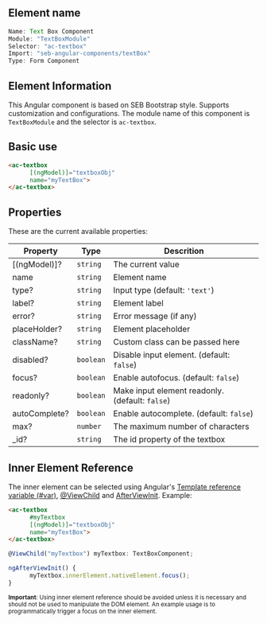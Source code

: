 ## Element name
```javascript
Name: Text Box Component
Module: "TextBoxModule"
Selector: "ac-textbox"
Import: "seb-angular-components/textBox"
Type: Form Component
```

## Element Information 
This Angular component is based on SEB Bootstrap style. Supports customization and configurations. The module name of this component is `TextBoxModule` and the selector is `ac-textbox`.

## Basic use
```html
<ac-textbox
      [(ngModel)]="textboxObj"
      name="myTextBox">
</ac-textbox>
```

## Properties
These are the current available properties:

| Property      | Type      | Descrition                                      |
| ------------- | --------- | ----------------------------------------------- |
| [(ngModel)]?  | `string`  | The current value                               |
| name          | `string`  | Element name                                    |
| type?         | `string`  | Input type (default: `'text'`)                  |
| label?        | `string`  | Element label                                   |
| error?        | `string`  | Error message (if any)                          |
| placeHolder?  | `string`  | Element placeholder                             |
| className?    | `string`  | Custom class can be passed here                 |
| disabled?     | `boolean` | Disable input element. (default: `false`)       |
| focus?        | `boolean` | Enable autofocus. (default: `false`)            |
| readonly?     | `boolean` | Make input element readonly. (default: `false`) |
| autoComplete? | `boolean` | Enable autocomplete. (default: `false`)         |
| max?          | `number`  | The maximum number of characters                |
| _id?     | `string`  | The id property of the textbox                  |

## Inner Element Reference
The inner element can be selected using Angular's [Template reference variable (#var)](https://angular.io/guide/template-syntax#ref-vars), [@ViewChild](https://angular.io/api/core/ViewChild) and [AfterViewInit](https://angular.io/api/core/AfterViewInit). Example:
```html
<ac-textbox
      #myTextbox
      [(ngModel)]="textboxObj"
      name="myTextBox">
</ac-textbox>
```
```javascript
@ViewChild("myTextbox") myTextbox: TextBoxComponent;

ngAfterViewInit() {
      myTextbox.innerElement.nativeElement.focus();
}
```
<sup>**Important**: Using inner element reference should be avoided unless it is necessary and should not be used to manipulate the DOM element. An example usage is to programmatically trigger a focus on the inner element.</sup>